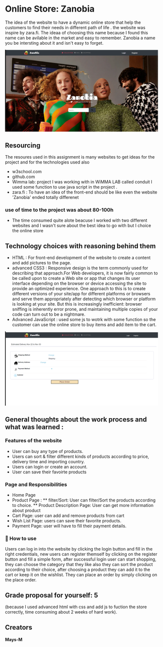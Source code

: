 # Online Store: Zanobia

 The idea of the website to have a dynamic online store that help the customers to find their needs in different path of life .
 the website was inspire by zara.fi. The ideaa of choosing this name because I found this name can be avilable in the market and easy to remember. Zanobia a name you be intersting about it and isn't easy to forget.



![mainpage](images/main-screen2.png)

## Resourcing

The resoures used in this assignment is many websites to get ideas for the project and for the technologies used also 

- w3school.com
- github.com 
- Wimma lab:  project I was working with in WiMMA LAB called conduit I used some function to use java script in the project .
- zara.fi : To have an idea of the front-end should be like even the website 'Zanobia' ended totally differenet 

### use of time to the project was about 80-100h 
 - The time consumed quite alote beacuse I worked with two different websites and I wasn't sure about the best idea to go with but I choice the online store 

## Technology choices with reasoning behind them
- HTML : For front-end development of the website to create a content and add pictures to the page.
-  advanced CSS3 : Responsive design is the term commonly used for describing that approach.For Web developers, it is now fairly common to be called upon to create a Web site or app that changes its user interface depending on the browser or device accessing the site to provide an optimized experience. One approach to this is to create different versions of your site/app for different platforms or browsers and serve them appropriately after detecting which browser or platform is looking at your site. But this is increasingly inefficient: browser sniffing is inherently error prone, and maintaining multiple copies of your code can turn out to be a nightmare.
- Advanced JavaScript : used some js to wotrk with some function so the customer can use the online store to buy items and add item to the cart.


![mainpage](./images/screen2.png)


## General thoughts about the work process and what was learned :

### Features of the website  
- User can buy any type of products. 
- Users can sort & filter different kinds of products according to price, delivery time and importing country.
- Users can login or create an account.
- User can save their favoirte products

### Page and Responsibilities

* Home Page
* Product Page :
** filter/Sort: User can filter/Sort the products according to choice.
** Product Description Page: User can get more information about product
* Cart Page: user can add and remove products from cart
* Wish List Page: users can save their favorite products.
* Payment Page: user will have to fill their payment details.

### 📌 How to use
Users can log in into the website by clicking the login button and fill in the right credentials, 
new users can register themself by clicking on the register button and fill a simple form, after successful 
login user can start shopping, they can choose the category that they like also they can sort the product 
according to their choice, after choosing a product they can add it to the cart or keep it on the wishlist.
They can place an order by simply clicking on the place order.

## Grade proposal for yourself: 5 
(because I used advanced html with css and add js to fuction the store correctly, time consuming about 2 weeks of hard work).

## Creators  

#### Mays-M



 

